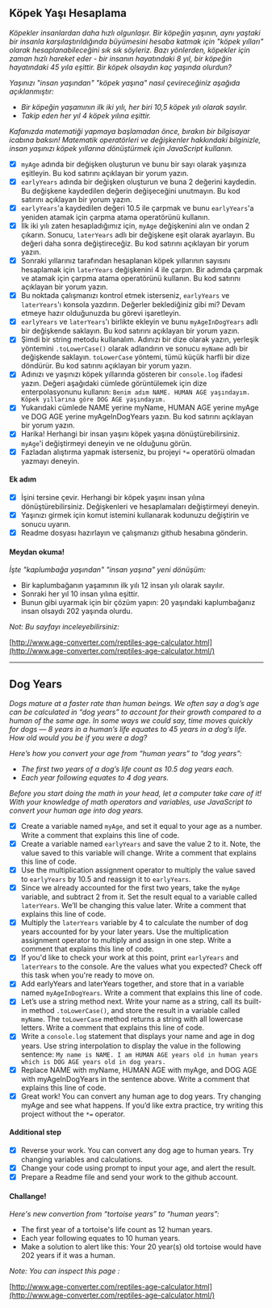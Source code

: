 ## Köpek Yaşı Hesaplama

*Köpekler insanlardan daha hızlı olgunlaşır. Bir köpeğin yaşının, aynı yaştaki bir insanla karşılaştırıldığında büyümesini hesaba katmak için "köpek yılları" olarak hesaplanabileceğini sık sık söyleriz. Bazı yönlerden, köpekler için zaman hızlı hareket eder - bir insanın hayatındaki 8 yıl, bir köpeğin hayatındaki 45 yıla eşittir. Bir köpek olsaydın kaç yaşında olurdun?*

*Yaşınızı "insan yaşından" "köpek yaşına" nasıl çevireceğiniz aşağıda açıklanmıştır:*

* *Bir köpeğin yaşamının ilk iki yılı, her biri 10,5 köpek yılı olarak sayılır.*
* *Takip eden her yıl 4 köpek yılına eşittir.*

*Kafanızda matematiği yapmaya başlamadan önce, bırakın bir bilgisayar icabına baksın! Matematik operatörleri ve değişkenler hakkındaki bilginizle, insan yaşınızı köpek yıllarına dönüştürmek için JavaScript kullanın.*

* [X] `myAge` adında bir değişken oluşturun ve bunu bir sayı olarak yaşınıza eşitleyin.  Bu kod satırını açıklayan bir yorum yazın.
* [X] `earlyYears` adında bir değişken oluşturun ve buna 2 değerini kaydedin. Bu değişkene kaydedilen değerin değişeceğini unutmayın. Bu kod satırını açıklayan bir yorum yazın.
* [X] `earlyYears`'a kaydedilen değeri 10.5 ile çarpmak ve bunu `earlyYears`'a yeniden atamak için çarpma atama operatörünü kullanın.
* [X] İlk iki yılı zaten hesapladığımız için, `myAge` değişkenini alın ve ondan 2 çıkarın. Sonucu, `laterYears` adlı bir değişkene eşit olarak ayarlayın. Bu değeri daha sonra değiştireceğiz.
  Bu kod satırını açıklayan bir yorum yazın.
* [X] Sonraki yıllarınız tarafından hesaplanan köpek yıllarının sayısını hesaplamak için `laterYears` değişkenini 4 ile çarpın. Bir adımda çarpmak ve atamak için çarpma atama operatörünü kullanın. Bu kod satırını açıklayan bir yorum yazın.
* [X] Bu noktada çalışmanızı kontrol etmek isterseniz, `earlyYears` ve `laterYears`'ı konsola yazdırın. Değerler beklediğiniz gibi mi? Devam etmeye hazır olduğunuzda bu görevi işaretleyin.
* [X] `earlyYears` ve `laterYears`'ı birlikte ekleyin ve bunu `myAgeInDogYears` adlı bir değişkende saklayın. Bu kod satırını açıklayan bir yorum yazın.
* [X] Şimdi bir string metodu kullanalım.  Adınızı bir dize olarak yazın, yerleşik yöntemini `.toLowerCase()` olarak adlandırın ve sonucu `myName` adlı bir değişkende saklayın. `toLowerCase` yöntemi, tümü küçük harfli bir dize döndürür. Bu kod satırını açıklayan bir yorum yazın.
* [X] Adınızı ve yaşınızı köpek yıllarında gösteren bir `console.log` ifadesi yazın. Değeri aşağıdaki cümlede görüntülemek için dize enterpolasyonunu kullanın: `Benim adım NAME. HUMAN AGE yaşındayım. Köpek yıllarına göre DOG AGE yaşındayım.`
* [X] Yukarıdaki cümlede NAME yerine myName, HUMAN AGE yerine myAge ve DOG AGE yerine myAgeInDogYears yazın. Bu kod satırını açıklayan bir yorum yazın.
* [X] Harika! Herhangi bir insan yaşını köpek yaşına dönüştürebilirsiniz. `myAge`'i değiştirmeyi deneyin ve ne olduğunu görün.
* [X] Fazladan alıştırma yapmak isterseniz, bu projeyi `*=` operatörü olmadan yazmayı deneyin.

#### Ek adım

* [X] İşini tersine çevir. Herhangi bir köpek yaşını insan yılına dönüştürebilirsiniz. Değişkenleri ve hesaplamaları değiştirmeyi deneyin.
* [X] Yaşınızı girmek için komut istemini kullanarak kodunuzu değiştirin ve sonucu uyarın.
* [X] Readme dosyası hazırlayın ve çalışmanızı github hesabına gönderin.

#### Meydan okuma!

*İşte "kaplumbağa yaşından" "insan yaşına" yeni dönüşüm:*

- Bir kaplumbağanın yaşamının ilk yılı 12 insan yılı olarak sayılır.
- Sonraki her yıl 10 insan yılına eşittir.
- Bunun gibi uyarmak için bir çözüm yapın: 20 yaşındaki kaplumbağanız insan olsaydı 202 yaşında olurdu.

*Not: Bu sayfayı inceleyebilirsiniz:*

[http://www.age-converter.com/reptiles-age-calculator.html](http://www.age-converter.com/reptiles-age-calculator.html/)

---

## Dog Years

*Dogs mature at a faster rate than human beings. We often say a dog’s age can be calculated in “dog years” to account for their growth compared to a human of the same age. In some ways we could say, time moves quickly for dogs — 8 years in a human’s life equates to 45 years in a dog’s life. How old would you be if you were a dog?*

*Here’s how you convert your age from “human years” to “dog years”:*

* *The first two years of a dog’s life count as 10.5 dog years each.*
* *Each year following equates to 4 dog years.*

*Before you start doing the math in your head, let a computer take care of it! With your knowledge of math operators and variables, use JavaScript to convert your human age into dog years.*

* [X] Create a variable named `myAge`, and set it equal to your age as a number.
  Write a comment that explains this line of code.
* [X] Create a variable named `earlyYears` and save the value 2 to it. Note, the value saved to this variable will change.
  Write a comment that explains this line of code.
* [X] Use the multiplication assignment operator to multiply the value saved to `earlyYears` by 10.5 and reassign it to `earlyYears`.
* [X] Since we already accounted for the first two years, take the `myAge` variable, and subtract 2 from it.
  Set the result equal to a variable called `laterYears`. We’ll be changing this value later.
  Write a comment that explains this line of code.
* [X] Multiply the `laterYears` variable by 4 to calculate the number of dog years accounted for by your later years. Use the multiplication assignment operator to multiply and assign in one step. Write a comment that explains this line of code.
* [X] If you'd like to check your work at this point, print `earlyYears` and `laterYears` to the console. Are the values what you expected? Check off this task when you're ready to move on.
* [X] Add earlyYears and laterYears together, and store that in a variable named `myAgeInDogYears`.
  Write a comment that explains this line of code.
* [X] Let’s use a string method next. Write your name as a string, call its built-in method `.toLowerCase()`, and store the result in a variable called `myName`. The `toLowerCase` method returns a string with all lowercase letters. Write a comment that explains this line of code.
* [X] Write a `console.log` statement that displays your name and age in dog years. Use string interpolation to display the value in the following sentence:
  `My name is NAME. I am HUMAN AGE years old in human years which is DOG AGE years old in dog years.`
* [X] Replace NAME with myName, HUMAN AGE with myAge, and DOG AGE with myAgeInDogYears in the sentence above. Write a comment that explains this line of code.
* [X] Great work! You can convert any human age to dog years. Try changing myAge and see what happens.
  If you’d like extra practice, try writing this project without the `*=` operator.

#### Additional step

* [X] Reverse your work. You can convert any dog age to human years. Try changing variables and calculations.
* [X] Change your code using prompt to input your age, and alert the result.
* [X] Prepare a Readme file and send your work to the github account.

#### Challange!

*Here's new convertion from “tortoise years” to “human years”:*

* The first year of a tortoise's life count as 12 human years.
* Each year following equates to 10 human years.
* Make a solution to alert like this: Your 20 year(s) old tortoise would have 202 years if it was a human.

*Note: You can inspect this page :*

[http://www.age-converter.com/reptiles-age-calculator.html](http://www.age-converter.com/reptiles-age-calculator.html/)
